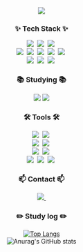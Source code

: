 <!--타이틀 부분-->
<div align="center">
  <img src="https://github.com/chohaming/chohaming/assets/122458809/2e81116d-5350-4b58-af78-730e50cef057" />
</div>

<!--내용 부분-->
<h3 align="center">✨ Tech Stack ✨</h3>
<div align="center">
  <img src="https://img.shields.io/badge/amazonwebservices-ff9900.svg?style=for-the-badge&logo=amazonwebservices&logoColor=232F3E" />&nbsp
  <img src="https://img.shields.io/badge/apacheairflow-29F1FB.svg?style=for-the-badge&logo=apacheairflow&logoColor=232F3E" />&nbsp
  <img src="https://img.shields.io/badge/GitActions-000000.svg?style=for-the-badge&logo=githubactions&logoColor=2088FF" />&nbsp
</div>

<div align="center">
  <img src="https://img.shields.io/badge/python-3670A0?style=for-the-badge&logo=python&logoColor=ffdd54" />&nbsp
  <img src="https://img.shields.io/badge/dart-13AFF0.svg?style=for-the-badge&logo=dart&logoColor=0175C2" />&nbsp
  <img src="https://img.shields.io/badge/javascript-F7DF1E.svg?style=for-the-badge&logo=javascript&logoColor=20232a" />&nbsp
  <img src="https://img.shields.io/badge/html5-E34F26.svg?style=for-the-badge&logo=html5&logoColor=white" />&nbsp
  <img src="https://img.shields.io/badge/css3-1572B6.svg?style=for-the-badge&logo=css3&logoColor=white" />&nbsp
</div>

<div align="center">
  <img src="https://img.shields.io/badge/pandas-150458.svg?style=for-the-badge&logo=pandas&logoColor=white" />&nbsp
  <img src="https://img.shields.io/badge/numpy-4d77cf.svg?style=for-the-badge&logo=numpy&logoColor=white" />&nbsp
  <img src="https://img.shields.io/badge/Matplotlib-11557c.svg?style=for-the-badge&logo=Matplotlib&logoColor=white" />&nbsp
</div>


<h3 align="center">📚 Studying 📚</h3>
<div align="center">
  <img src="https://img.shields.io/badge/Flutter-527fff.svg?style=for-the-badge&logo=Flutter&logoColor=02569B" />
  <img src="https://img.shields.io/badge/react-20232a.svg?style=for-the-badge&logo=react&logoColor=61DAFB" />
</div>

<h3 align="center">🛠 Tools 🛠</h3>
<div align="center">
  <img src="https://img.shields.io/badge/git-F05033.svg?style=for-the-badge&logo=git&logoColor=white" />&nbsp
  <img src="https://img.shields.io/badge/github-181717.svg?style=for-the-badge&logo=github&logoColor=white" />&nbsp
</div>

<div align="center">
  <img src="https://img.shields.io/badge/VSCode-2C2C32.svg?style=for-the-badge&logo=visual-studio-code&logoColor=22ABF3" />&nbsp
  <img src="https://img.shields.io/badge/jupyter-2C2C32.svg?style=for-the-badge&logo=jupyter&logoColor=F37726" />&nbsp
</div>

<div align="center">
  <img src="https://img.shields.io/badge/figma-F24E1E.svg?style=for-the-badge&logo=figma&logoColor=white" />&nbsp
  <img src="https://img.shields.io/badge/ERDcloud-8a80eb.svg?style=for-the-badge&logo=cloud&logoColor=white" />&nbsp
<!--   <img src="https://img.shields.io/badge/Colab-2C2C32.svg?style=for-the-badge&logo=googlecolab&logoColor=F9AB00" />&nbsp -->
</div>

<div align="center">
  <img src="https://img.shields.io/badge/Notion-F3F3F3.svg?style=for-the-badge&logo=notion&logoColor=black" />&nbsp
  <img src="https://img.shields.io/badge/Slack-4A154B?style=for-the-badge&logo=slack&logoColor=white" />&nbsp
  <img src="https://img.shields.io/badge/jandi-00C473?style=for-the-badge&logo=jandi&logoColor=white" />&nbsp
</div>

<h3 align="center">📫 Contact 📫</h3>
<div align="center">
  <a href="mailto:jhklucky@gmail.com">
    <img
      src="https://img.shields.io/badge/jhklucky@gmail.com-D14836?style=for-the-badge&logo=gmail&logoColor=white"/>&nbsp
  </a>
</div>

<h3 align="center">✏️ Study log ✏️</h3>
<div align="center">
  <a href="https://github.com/anuraghazra/github-readme-stats">
    <img src="https://github-readme-stats.vercel.app/api/top-langs/?username=chohaming&layout=donut" alt="Top Langs" />
  </a>
  <br>
  <img src="https://github-readme-stats.vercel.app/api?username=chohaming&show_icons=true&theme=tokyonight" alt="Anurag's GitHub stats" />
</div>
